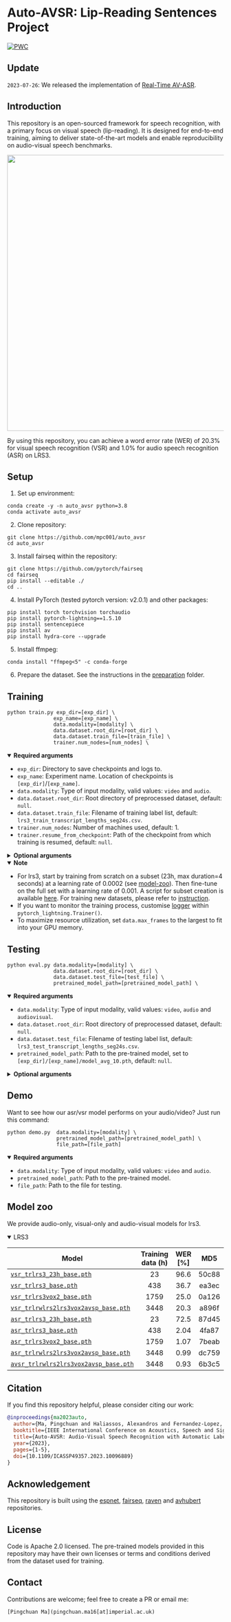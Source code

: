 # Auto-AVSR: Lip-Reading Sentences Project

[![PWC](https://img.shields.io/endpoint.svg?url=https://paperswithcode.com/badge/auto-avsr-audio-visual-speech-recognition/lipreading-on-lrs3-ted)](https://paperswithcode.com/sota/lipreading-on-lrs3-ted?p=auto-avsr-audio-visual-speech-recognition)

## Update

`2023-07-26`: We released the implementation of [Real-Time AV-ASR](https://github.com/pytorch/audio/tree/main/examples/avsr).

## Introduction

This repository is an open-sourced framework for speech recognition, with a primary focus on visual speech (lip-reading). It is designed for end-to-end training, aiming to deliver state-of-the-art models and enable reproducibility on audio-visual speech benchmarks.

<div align="center"><img src="doc/pipeline.png" width="640"/></div>

By using this repository, you can achieve a word error rate (WER) of 20.3% for visual speech recognition (VSR) and 1.0% for audio speech recognition (ASR) on LRS3.

## Setup

1. Set up environment:

```Shell
conda create -y -n auto_avsr python=3.8
conda activate auto_avsr
```

2. Clone repository:

```Shell
git clone https://github.com/mpc001/auto_avsr
cd auto_avsr
```

3. Install fairseq within the repository:

```
git clone https://github.com/pytorch/fairseq
cd fairseq
pip install --editable ./
cd ..
```

4. Install PyTorch (tested pytorch version: v2.0.1) and other packages:

```Shell
pip install torch torchvision torchaudio
pip install pytorch-lightning==1.5.10
pip install sentencepiece
pip install av
pip install hydra-core --upgrade
```

5. Install ffmpeg:

```
conda install "ffmpeg<5" -c conda-forge
```

6. Prepare the dataset. See the instructions in the [preparation](./preparation) folder.

## Training

```Shell
python train.py exp_dir=[exp_dir] \
               exp_name=[exp_name] \
               data.modality=[modality] \
               data.dataset.root_dir=[root_dir] \
               data.dataset.train_file=[train_file] \
               trainer.num_nodes=[num_nodes] \
```
<details open>
  <summary><strong>Required arguments</strong></summary>

- `exp_dir`: Directory to save checkpoints and logs to.
- `exp_name`: Experiment name. Location of checkpoints is `[exp_dir]`/`[exp_name]`.
- `data.modality`: Type of input modality, valid values: `video` and `audio`.
- `data.dataset.root_dir`: Root directory of preprocessed dataset, default: `null`.
- `data.dataset.train_file`: Filename of training label list, default: `lrs3_train_transcript_lengths_seg24s.csv`.
- `trainer.num_nodes`: Number of machines used, default: 1.
- `trainer.resume_from_checkpoint`: Path of the checkpoint from which training is resumed, default: `null`.

</details>

<details>
  <summary><strong>Optional arguments</strong></summary>

- `data.dataset.val_file`: Filename of validation label list, default: `lrs3_test_transcript_lengths_seg24s.csv`.
- `pretrained_model_path`: Path to the pre-trained model, default: `null`.
- `transfer_frontend` Flag to load the weights of front-end module, works with `pretrained_model_path`.
- `transfer_encoder` Flag to load the weights of encoder, works with `pretrained_model_path`.
- `trainer.max_epochs`: Number of epochs, default: 75.
- `trainer.gpus`: Number of GPUs to train on on each machine, default: -1, which use all gpus.
- `data.max_frames`: Maximal number of frames in a batch, default: 1800.
- `optimizer.lr`: Learning rate, default: 0.001.

</details>


<details open>
  <summary><strong>Note</strong></summary>

- For lrs3, start by training from scratch on a subset (23h, max duration=4 seconds) at a learning rate of 0.0002 (see [model-zoo](#model-zoo)). Then fine-tune on the full set with a learning rate of 0.001. A script for subset creation is available [here](./preparation/limit_length.py). For training new datasets, please refer to [instruction](INSTRUCTION.md).
- If you want to monitor the training process, customise [logger](https://lightning.ai/docs/pytorch/1.5.8/api_references.html#loggers-api) within `pytorch_lightning.Trainer()`.
- To maximize resource utilization, set `data.max_frames` to the largest to fit into your GPU memory.

</details>

## Testing

```Shell
python eval.py data.modality=[modality] \
               data.dataset.root_dir=[root_dir] \
               data.dataset.test_file=[test_file] \
               pretrained_model_path=[pretrained_model_path] \
```

<details open>
  <summary><strong>Required arguments</strong></summary>

- `data.modality`: Type of input modality, valid values: `video`, `audio` and `audiovisual`.
- `data.dataset.root_dir`: Root directory of preprocessed dataset, default: `null`.
- `data.dataset.test_file`: Filename of testing label list, default: `lrs3_test_transcript_lengths_seg24s.csv`.
- `pretrained_model_path`: Path to the pre-trained model, set to `[exp_dir]/[exp_name]/model_avg_10.pth`, default: `null`.

</details>

<details>
  <summary><strong>Optional arguments</strong></summary>

- `decode.snr_target=[snr_target]`: Level of signal-to-noise ratio (SNR), default: 999999.

</details>

## Demo

Want to see how our asr/vsr model performs on your audio/video? Just run this command:

```Shell
python demo.py  data.modality=[modality] \
                pretrained_model_path=[pretrained_model_path] \
                file_path=[file_path]
```
<details open>
  <summary><strong>Required arguments</strong></summary>

- `data.modality`: Type of input modality, valid values: `video` and `audio`.
- `pretrained_model_path`: Path to the pre-trained model.
- `file_path`: Path to the file for testing.

</details>


## Model zoo

We provide audio-only, visual-only and audio-visual models for lrs3.

<details open>

<summary>LRS3</summary>

| Model                                 | Training data (h)  |  WER [%]   |    MD5            |
|---------------------------------------|:------------------:|:----------:|:------------------------:|
| [`vsr_trlrs3_23h_base.pth`](https://drive.google.com/file/d/1OBEHbStKKFG7VDij14RDLN9VYSdE_Bhs/view?usp=sharing)             |        23           |    96.6    | 50c88  |
| [`vsr_trlrs3_base.pth`](https://drive.google.com/file/d/1aawSjxIL2ewo0W0fg4TBQgR8WMAmPeSL/view?usp=sharing)                 |        438          |    36.7    | ea3ec  |
| [`vsr_trlrs3vox2_base.pth`](https://drive.google.com/file/d/1mLAuCnK2y7zbmiHlAXMqPSF_ApGqfbAD/view?usp=sharing)             |        1759         |    25.0    | 0a126  |
| [`vsr_trlrwlrs2lrs3vox2avsp_base.pth`](https://drive.google.com/file/d/19GA5SqDjAkI5S88Jt5neJRG-q5RUi5wi/view?usp=sharing)  |        3448         |    20.3    | a896f  |
| [`asr_trlrs3_23h_base.pth`](https://drive.google.com/file/d/1ERXLjBGFQDAXXKkHLBrVi6xI7l1QiKyL/view?usp=sharing)             |        23           |    72.5    | 87d45  |
| [`asr_trlrs3_base.pth`](https://drive.google.com/file/d/1FuYLkBt6DFzxIR7AbCs6jzhbLfaJMk6a/view?usp=sharing)                 |        438          |    2.04    | 4fa87  |
| [`asr_trlrs3vox2_base.pth`](https://drive.google.com/file/d/13o_KvPeLHkjFPVm28Gvn8EQNBkS5ZBV6/view?usp=sharing)             |        1759         |    1.07    | 7beab  |
| [`asr_trlrwlrs2lrs3vox2avsp_base.pth`](https://drive.google.com/file/d/12vigJjL_ipgRz5CMYYQPdn8edEXD-Cuq/view?usp=sharing)  |        3448         |    0.99    | dc759  |
| [`avsr_trlrwlrs2lrs3vox2avsp_base.pth`](https://drive.google.com/file/d/1mU6MHzXMiq1m6GI-8gqT2zc2bdStuBXu/view?usp=sharing)  |        3448         |    0.93    | 6b3c5  |

</details>

## Citation

If you find this repository helpful, please consider citing our work:

```bibtex
@inproceedings{ma2023auto,
  author={Ma, Pingchuan and Haliassos, Alexandros and Fernandez-Lopez, Adriana and Chen, Honglie and Petridis, Stavros and Pantic, Maja},
  booktitle={IEEE International Conference on Acoustics, Speech and Signal Processing (ICASSP)},
  title={Auto-AVSR: Audio-Visual Speech Recognition with Automatic Labels},
  year={2023},
  pages={1-5},
  doi={10.1109/ICASSP49357.2023.10096889}
}
```

## Acknowledgement

This repository is built using the [espnet](https://github.com/espnet/espnet), [fairseq](https://github.com/facebookresearch/fairseq), [raven](https://github.com/ahaliassos/raven) and [avhubert](https://github.com/facebookresearch/av_hubert) repositories.

## License

Code is Apache 2.0 licensed. The pre-trained models provided in this repository may have their own licenses or terms and conditions derived from the dataset used for training.

## Contact

Contributions are welcome; feel free to create a PR or email me:

```
[Pingchuan Ma](pingchuan.ma16[at]imperial.ac.uk)
```

